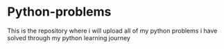 # Python-problems
This is the repository where i will upload all of my python problems i have solved through my python learning journey
